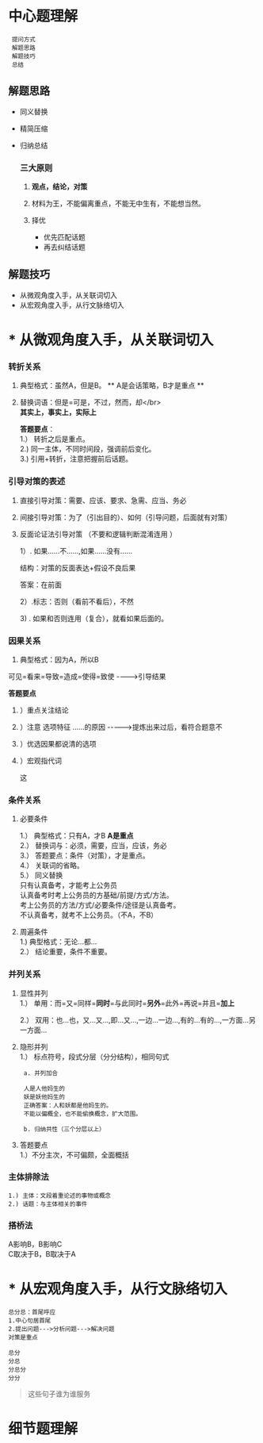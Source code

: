 # 中心题理解

```
 提问方式
 解题思路
 解题技巧
 总结
```

## 解题思路

* 同义替换
* 精简压缩
* 归纳总结

  ### 三大原则

  1. **观点，结论，对策**

  2. 材料为王，不能偏离重点，不能无中生有，不能想当然。

  3. 择优

     * 优先匹配话题
     * 再去纠结话题

## 解题技巧

* 从微观角度入手，从关联词切入
* 从宏观角度入手，从行文脉络切入

# \* 从微观角度入手，从关联词切入

### 转折关系

1. 典型格式：虽然A，但是B。    ** A是会话策略，B才是重点 **
2. 替换词语：但是=可是，不过，然而，却&lt;/br&gt;  
   **其实上，事实上，实际上**

   **答题要点**：  
   1.） 转折之后是重点。  
   2.\) 同一主体，不同时间段，强调前后变化。  
   3.\) 引用+转折，注意把握前后话题。

### 引导对策的表述

1. 直接引导对策：需要、应该、要求、急需、应当、务必
2. 间接引导对策：为了（引出目的）、如何（引导问题，后面就有对策）
3. 反面论证法引导对策   （不要和逻辑判断混淆连用 ）

   1）. 如果......不......,如果......没有......

   结构：对策的反面表达+假设不良后果

   答案：在前面

   2）.标志：否则（看前不看后），不然

   3\) . 如果和否则连用（复合），就看如果后面的。

### 因果关系

1. 典型格式：因为A，所以B

可见=看来=导致=造成=使得=致使    ----&gt;引导结果

**答题要点**

1. ）重点关注结论
2. ）注意 选项特征
   ......的原因   -----&gt;提炼出来过后，看符合题意不
3. ）优选因果都说清的选项
4. ）宏观指代词

   这

### 条件关系

1. 必要条件

   1.） 典型格式：只有A，才B   **A是重点**  
     2.） 替换词与：必须，需要，应当，应该，务必  
     3.） 答题要点：条件（对策），才是重点。  
     4.） 关联词的省略。  
     5.） 同义替换  
       只有认真备考，才能考上公务员  
       认真备考时考上公务员的方基础/前提/方式/方法。  
       考上公务员的方法/方式/必要条件/途径是认真备考。  
       不认真备考，就考不上公务员。（不A，不B）

2. 周遍条件  
    1.\) 典型格式：无论...都...  
    2.） 结论重要，条件不重要。

### 并列关系

1. 显性并列  
    1.） 单用：而=又=同样=**同时**=与此同时=**另外**=此外=再说=并且=**加上**

   2.） 双用：也...也，又...又...,即...又...,一边...一边...,有的...有的...,一方面...另一方面...

2. 隐形并列  
    1.） 标点符号，段式分层（分分结构），相同句式

   ```
    a. 并列加合
   ```

   ```text
    人是人他妈生的
    妖是妖他妈生的
    正确答案：人和妖都是他妈生的。
    不能以偏概全，也不能偷换概念，扩大范围。
   ```

   ```
    b. 归纳共性（三个分层以上）
   ```

3. 答题要点  
    1.）不分主次，不可偏颇，全面概括

### 主体排除法

```
1.) 主体：文段着重论述的事物或概念
2.) 话题：与主体相关的事件 
```

### 搭桥法

A影响B，B影响C  
C取决于B，B取决于A

# \* 从宏观角度入手，从行文脉络切入

```
总分总：首尾呼应
1.中心句居首尾
2.提出问题--->分析问题--->解决问题
对策是重点 

总分
分总
分总分
分分
```

> 这些句子谁为谁服务

# 细节题理解



